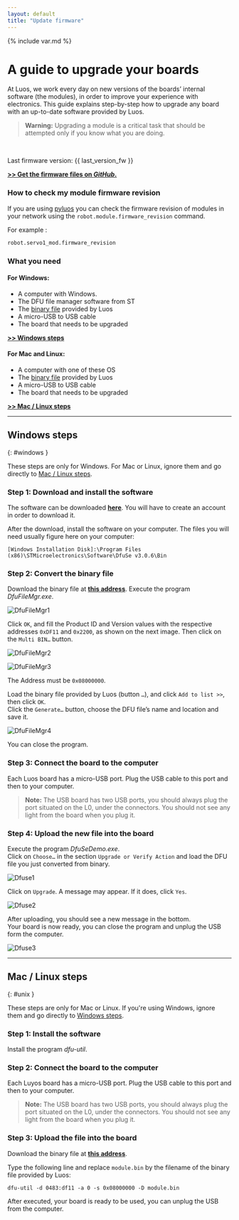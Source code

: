 ```yaml
---
layout: default
title: "Update firmware"
---
```

{% include var.md %}

# A guide to upgrade your boards

At Luos, we work every day on new versions of the boards’ internal software (the modules), in order to improve your experience with electronics. This guide explains step-by-step how to upgrade any board with an up-to-date software provided by Luos.

<blockquote class="warning"><strong>Warning:</strong> Upgrading a module is a critical task that should be attempted only if you know what you are doing.</blockquote><br />

<p class="bigger" markdown="1">Last firmware version: {{ last_version_fw }}</p>

**[\>\> Get the firmware files on *GitHub*.](https://github.com/Luos-Robotics/module_binaries/releases)**

### How to check my module firmware revision
If you are using [pyluos](https://www.luos-robotics.com/en/documentation/pyluos) you can check the firmware revision of modules in your network using the `robot.module.firmware_revision` command.

For example : 

```python
robot.servo1_mod.firmware_revision
```
 
### What you need

#### For Windows:

* A computer with Windows.
* The DFU file manager software from ST
* The [binary file](https://github.com/Luos-Robotics/module_binaries/releases) provided by Luos
* A micro-USB to USB cable
* The board that needs to be upgraded

**[\>\> Windows steps](#windows)**

#### For Mac and Linux:

* A computer with one of these OS
* The [binary file](https://github.com/Luos-Robotics/module_binaries/releases) provided by Luos
* A micro-USB to USB cable
* The board that needs to be upgraded

**[\>\> Mac / Linux steps](#unix)**

----

## Windows steps 
{: #windows }

These steps are only for Windows. For Mac or Linux, ignore them and go directly to [Mac / Linux steps](#unix).

### Step 1: Download and install the software
The software can be downloaded **[here](https://www.st.com/en/development-tools/stsw-stm32080.html#getsoftware-scroll)**. You will have to create an account in order to download it.

After the download, install the software on your computer. The files you will need usually figure here on your computer:

`[Windows Installation Disk]:\Program Files (x86)\STMicroelectronics\Software\DfuSe v3.0.6\Bin`

### Step 2: Convert the binary file
Download the binary file at **[this address](https://github.com/Luos-Robotics/module_binaries/releases)**.
Execute the program *DfuFileMgr.exe*.

![DfuFileMgr1](/assets/img/firmwareupdate-1.png)

Click `OK`, and fill the Product ID and Version values with the respective addresses `0xDF11` and `0x2200`, as shown on the next image. Then click on the `Multi BIN…` button.

![DfuFileMgr2](/assets/img/firmwareupdate-2.png)

![DfuFileMgr3](/assets/img/firmwareupdate-3.png)

The Address must be `0x08000000`.

Load the binary file provided by Luos (button `…`), and click `Add to list >>`, then click `OK`.<br />
Click the `Generate…` button, choose the DFU file’s name and location and save it.

![DfuFileMgr4](/assets/img/firmwareupdate-4.png)

You can close the program.

### Step 3: Connect the board to the computer
Each Luos board has a micro-USB port. Plug the USB cable to this port and then to your computer.

> **Note:** The USB board has two USB ports, you should always plug the port situated on the L0, under the connectors. You should not see any light from the board when you plug it.

### Step 4: Upload the new file into the board
Execute the program *DfuSeDemo.exe*.<br />
Click on `Choose…` in the section `Upgrade or Verify Action` and load the DFU file you just converted from binary.

![Dfuse1](/assets/img/firmwareupdate-5.png)

Click on `Upgrade`. A message may appear. If it does, click `Yes`.

![Dfuse2](/assets/img/firmwareupdate-6.png)

After uploading, you should see a new message in the bottom.<br />
Your board is now ready, you can close the program and unplug the USB form the computer.

![Dfuse3](/assets/img/firmwareupdate-7.png)

----

## Mac / Linux steps 
{: #unix }

These steps are only for Mac or Linux. If you're using Windows, ignore them and go directly to [Windows steps](#windows).

### Step 1: Install the software
Install the program *dfu-util*.

### Step 2: Connect the board to the computer
Each Luyos board has a micro-USB port. Plug the USB cable to this port and then to your computer.

> **Note:** The USB board has two USB ports, you should always plug the port situated on the L0, under the connectors. You should not see any light from the board when you plug it.

### Step 3: Upload the file into the board
Download the binary file at **[this address](https://github.com/Luos-Robotics/module_binaries/releases)**.

Type the following line and replace `module.bin` by the filename of the binary file provided by Luos:

`dfu-util -d 0483:df11 -a 0 -s 0x08000000 -D module.bin`
 
After executed, your board is ready to be used, you can unplug the USB from the computer.